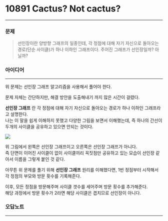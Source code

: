 # 10891 Cactus? Not cactus?
------------
### 문제

>선인장이란 양방향 그래프의 일종인데, 각 정점에 대해 자기 자신으로 돌아오는 경로(단순 사이클)가 하나 이하인 그래프이다. 주어진 그래프가 선인장일까? 아닐까?

### 아이디어
----------
위 문제는 선인장 그래프 알고리즘을 사용해서 풀어야 한다.

문제 자체는 간단하지만, 해결 방안을 도출해내기 까지 많은 시간이 걸렸다.  

__선인장 그래프__ 란 각 정점에 대해 자기 자신으로 돌아오는 경로가 하나 이하인 그래프라고 설명한다.   
나는 이 말을 쉽게 이해하지 못했고 다양한 그림을 보면서 이해했는데, 즉 하나의 간선이 두개의 사이클을 공유하고 있으면 안되는 것이다.

<img src="http://jungol.co.kr/data/editor/1512/07f1ee470c4ca420b78cf86b19196679_1450339734_7546.png">

위 그림에서 왼쪽은 선인장 그래프이고 오른쪽은 선인장 그래프가 아니다.  
즉 단면이 이어진 사이클이 없이 사이클끼리 꼭짓점만 공유하고 있는 모습이 선인장 같아서 이름을 그렇게 붙인 것 같다.

아무튼 위 문제를 풀기 위해 __선인장 그래프__ 원리를 이해했다면, 1번 정점부터 시작해서 각 정점의 부모와 방문 횟수를 기록해준다.  

이후, 모든 정점을 방문해주며 사이클 갯수를 세어주며 방문 횟수를 추가해준다.  
해당 과정에서 방문 횟수가 2라면 해당 사이클은 겹치므로 선인장이 아니다.

### 오답노트
----------